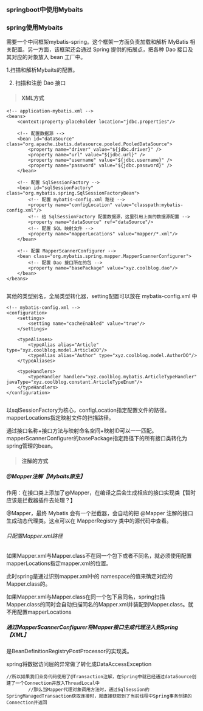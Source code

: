 

### springboot中使用Mybaits



### spring使用Mybaits

需要一个中间框架mybatis-spring。这个框架一方面负责加载和解析 MyBatis 相关配置。另一方面，该框架还会通过 Spring 提供的拓展点，把各种 Dao 接口及其对应的对象放入 bean 工厂中。

   1.扫描和解析Mybaits的配置。

2. 扫描和注册 Dao 接口

> #### XML方式
>

```
<!-- application-mybatis.xml -->
<beans>
    <context:property-placeholder location="jdbc.properties"/>

    <!-- 配置数据源 -->
    <bean id="dataSource" class="org.apache.ibatis.datasource.pooled.PooledDataSource">
        <property name="driver" value="${jdbc.driver}" />
        <property name="url" value="${jdbc.url}" />
        <property name="username" value="${jdbc.username}" />
        <property name="password" value="${jdbc.password}" />
    </bean>

    <!-- 配置 SqlSessionFactory -->
    <bean id="sqlSessionFactory" class="org.mybatis.spring.SqlSessionFactoryBean">
        <!-- 配置 mybatis-config.xml 路径 -->
        <property name="configLocation" value="classpath:mybatis-config.xml"/>
        <!-- 给 SqlSessionFactory 配置数据源，这里引用上面的数据源配置 -->
        <property name="dataSource" ref="dataSource"/>
        <!-- 配置 SQL 映射文件 -->
        <property name="mapperLocations" value="mapper/*.xml"/>
    </bean>

    <!-- 配置 MapperScannerConfigurer -->
    <bean class="org.mybatis.spring.mapper.MapperScannerConfigurer">
        <!-- 配置 Dao 接口所在的包 -->
        <property name="basePackage" value="xyz.coolblog.dao"/>
    </bean>
</beans>


```



其他的类型别名，全局类型转化器，setting配置可以放在 mybatis-config.xml 中

```
<!-- mybatis-config.xml -->
<configuration>
    <settings>
        <setting name="cacheEnabled" value="true"/>
    </settings>
    
    <typeAliases>
        <typeAlias alias="Article" type="xyz.coolblog.model.ArticleDO"/>
        <typeAlias alias="Author" type="xyz.coolblog.model.AuthorDO"/>
    </typeAliases>

    <typeHandlers>
        <typeHandler handler="xyz.coolblog.mybatis.ArticleTypeHandler" javaType="xyz.coolblog.constant.ArticleTypeEnum"/>
    </typeHandlers>
</configuration>


```

以sqlSessionFactory为核心，configLocation指定配置文件的路径。mapperLocations指定映射文件的扫描路径。

通过接口名称+接口方法与映射命名空间+映射ID可以一一匹配。mapperScannerConfigurer的basePackage指定路径下的所有接口类转化为spring管理的bean。

> #### 注解的方式
>









##### @Mapper注解【Mybaits原生】

作用：在接口类上添加了@Mapper，在编译之后会生成相应的接口实现类【暂时应该是拦截器插件去处理？】



@Mapper，最终 Mybatis 会有一个拦截器，会自动的把 @Mapper 注解的接口生成动态代理类。这点可以在 MapperRegistry 类中的源代码中查看。





###### 只配置Mapper.xml路径

如果Mapper.xml与Mapper.class不在同一个包下或者不同名，就必须使用配置mapperLocations指定mapper.xml的位置。

此时spring是通过识别mapper.xml中的 <mapper namespace="com.fan.mapper.UserDao"> namespace的值来确定对应的Mapper.class的。

如果Mapper.xml与Mapper.class在同一个包下且同名，spring扫描Mapper.class的同时会自动扫描同名的Mapper.xml并装配到Mapper.class。就不用配置mapperLocations

##### 通过MapperScannerConfigurer将Mapper接口生成代理注入到Spring【XML】

是BeanDefinitionRegistryPostProcessor的实现类。

spring将数据访问层的异常做了转化成DataAccessException





```
//所以如果我们业务代码使用了@Transaction注解，在Spring中就已经通过dataSource创建了一个Connection并放入ThreadLocal中
        //那么当Mapper代理对象调用方法时，通过SqlSession的SpringManagedTransaction获取连接时，就直接获取到了当前线程中Spring事务创建的Connection并返回
        
        
```